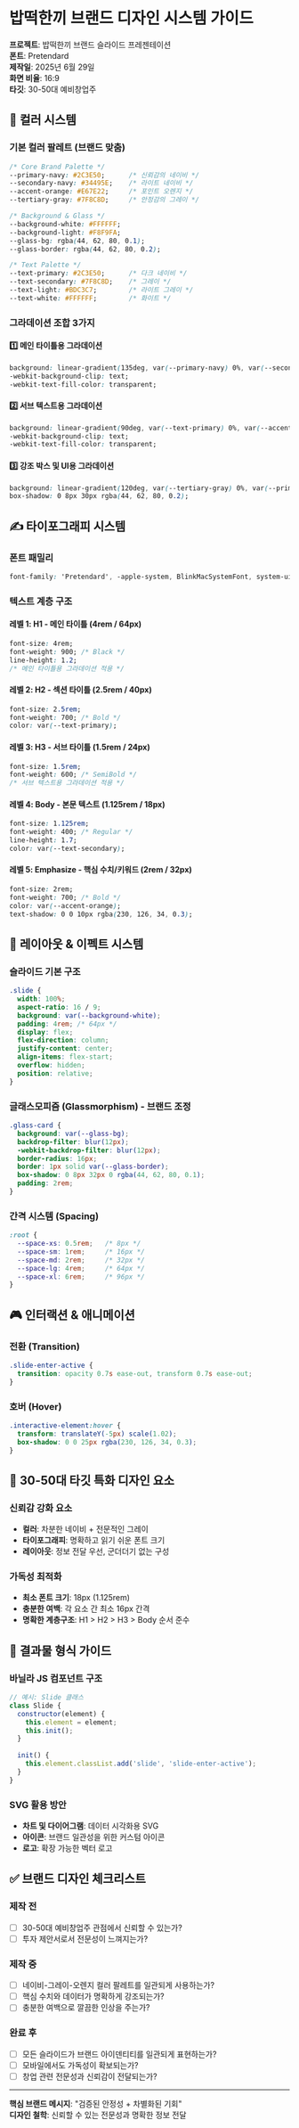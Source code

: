 # 밥떡한끼 브랜드 디자인 시스템 가이드

**프로젝트**: 밥떡한끼 브랜드 슬라이드 프레젠테이션  
**폰트**: Pretendard  
**제작일**: 2025년 6월 29일  
**화면 비율**: 16:9  
**타깃**: 30-50대 예비창업주  

## 🎨 컬러 시스템

### 기본 컬러 팔레트 (브랜드 맞춤)

```css
/* Core Brand Palette */
--primary-navy: #2C3E50;      /* 신뢰감의 네이비 */
--secondary-navy: #34495E;    /* 라이트 네이비 */
--accent-orange: #E67E22;     /* 포인트 오렌지 */
--tertiary-gray: #7F8C8D;     /* 안정감의 그레이 */

/* Background & Glass */
--background-white: #FFFFFF;
--background-light: #F8F9FA;
--glass-bg: rgba(44, 62, 80, 0.1);
--glass-border: rgba(44, 62, 80, 0.2);

/* Text Palette */
--text-primary: #2C3E50;      /* 다크 네이비 */
--text-secondary: #7F8C8D;    /* 그레이 */
--text-light: #BDC3C7;        /* 라이트 그레이 */
--text-white: #FFFFFF;        /* 화이트 */
```

### 그라데이션 조합 3가지

#### 1️⃣ 메인 타이틀용 그라데이션
```css
background: linear-gradient(135deg, var(--primary-navy) 0%, var(--secondary-navy) 100%);
-webkit-background-clip: text;
-webkit-text-fill-color: transparent;
```

#### 2️⃣ 서브 텍스트용 그라데이션
```css
background: linear-gradient(90deg, var(--text-primary) 0%, var(--accent-orange) 100%);
-webkit-background-clip: text;
-webkit-text-fill-color: transparent;
```

#### 3️⃣ 강조 박스 및 UI용 그라데이션
```css
background: linear-gradient(120deg, var(--tertiary-gray) 0%, var(--primary-navy) 100%);
box-shadow: 0 8px 30px rgba(44, 62, 80, 0.2);
```

## ✍️ 타이포그래피 시스템

### 폰트 패밀리
```css
font-family: 'Pretendard', -apple-system, BlinkMacSystemFont, system-ui, sans-serif;
```

### 텍스트 계층 구조

#### 레벨 1: H1 - 메인 타이틀 (4rem / 64px)
```css
font-size: 4rem;
font-weight: 900; /* Black */
line-height: 1.2;
/* 메인 타이틀용 그라데이션 적용 */
```

#### 레벨 2: H2 - 섹션 타이틀 (2.5rem / 40px)
```css
font-size: 2.5rem;
font-weight: 700; /* Bold */
color: var(--text-primary);
```

#### 레벨 3: H3 - 서브 타이틀 (1.5rem / 24px)
```css
font-size: 1.5rem;
font-weight: 600; /* SemiBold */
/* 서브 텍스트용 그라데이션 적용 */
```

#### 레벨 4: Body - 본문 텍스트 (1.125rem / 18px)
```css
font-size: 1.125rem;
font-weight: 400; /* Regular */
line-height: 1.7;
color: var(--text-secondary);
```

#### 레벨 5: Emphasize - 핵심 수치/키워드 (2rem / 32px)
```css
font-size: 2rem;
font-weight: 700; /* Bold */
color: var(--accent-orange);
text-shadow: 0 0 10px rgba(230, 126, 34, 0.3);
```

## 💎 레이아웃 & 이펙트 시스템

### 슬라이드 기본 구조
```css
.slide {
  width: 100%;
  aspect-ratio: 16 / 9;
  background: var(--background-white);
  padding: 4rem; /* 64px */
  display: flex;
  flex-direction: column;
  justify-content: center;
  align-items: flex-start;
  overflow: hidden;
  position: relative;
}
```

### 글래스모피즘 (Glassmorphism) - 브랜드 조정
```css
.glass-card {
  background: var(--glass-bg);
  backdrop-filter: blur(12px);
  -webkit-backdrop-filter: blur(12px);
  border-radius: 16px;
  border: 1px solid var(--glass-border);
  box-shadow: 0 8px 32px 0 rgba(44, 62, 80, 0.1);
  padding: 2rem;
}
```

### 간격 시스템 (Spacing)
```css
:root {
  --space-xs: 0.5rem;   /* 8px */
  --space-sm: 1rem;     /* 16px */
  --space-md: 2rem;     /* 32px */
  --space-lg: 4rem;     /* 64px */
  --space-xl: 6rem;     /* 96px */
}
```

## 🎮 인터랙션 & 애니메이션

### 전환 (Transition)
```css
.slide-enter-active {
  transition: opacity 0.7s ease-out, transform 0.7s ease-out;
}
```

### 호버 (Hover)
```css
.interactive-element:hover {
  transform: translateY(-5px) scale(1.02);
  box-shadow: 0 0 25px rgba(230, 126, 34, 0.3);
}
```

## 📱 30-50대 타깃 특화 디자인 요소

### 신뢰감 강화 요소
- **컬러**: 차분한 네이비 + 전문적인 그레이
- **타이포그래피**: 명확하고 읽기 쉬운 폰트 크기
- **레이아웃**: 정보 전달 우선, 군더더기 없는 구성

### 가독성 최적화
- **최소 폰트 크기**: 18px (1.125rem)
- **충분한 여백**: 각 요소 간 최소 16px 간격
- **명확한 계층구조**: H1 > H2 > H3 > Body 순서 준수

## 💾 결과물 형식 가이드

### 바닐라 JS 컴포넌트 구조
```javascript
// 예시: Slide 클래스
class Slide {
  constructor(element) {
    this.element = element;
    this.init();
  }
  
  init() {
    this.element.classList.add('slide', 'slide-enter-active');
  }
}
```

### SVG 활용 방안
- **차트 및 다이어그램**: 데이터 시각화용 SVG
- **아이콘**: 브랜드 일관성을 위한 커스텀 아이콘
- **로고**: 확장 가능한 벡터 로고

## ✅ 브랜드 디자인 체크리스트

### 제작 전
- [ ] 30-50대 예비창업주 관점에서 신뢰할 수 있는가?
- [ ] 투자 제안서로서 전문성이 느껴지는가?

### 제작 중  
- [ ] 네이비-그레이-오렌지 컬러 팔레트를 일관되게 사용하는가?
- [ ] 핵심 수치와 데이터가 명확하게 강조되는가?
- [ ] 충분한 여백으로 깔끔한 인상을 주는가?

### 완료 후
- [ ] 모든 슬라이드가 브랜드 아이덴티티를 일관되게 표현하는가?
- [ ] 모바일에서도 가독성이 확보되는가?
- [ ] 창업 관련 전문성과 신뢰감이 전달되는가?

---

**핵심 브랜드 메시지**: "검증된 안정성 + 차별화된 기회"  
**디자인 철학**: 신뢰할 수 있는 전문성과 명확한 정보 전달
